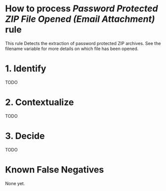# How to process *Password Protected ZIP File Opened (Email Attachment)* rule
This rule Detects the extraction of password protected ZIP archives. See the filename variable for more details on which file has been opened.

# 1. Identify
TODO

# 2. Contextualize
TODO

# 3. Decide
TODO

# Known False Negatives
None yet.

